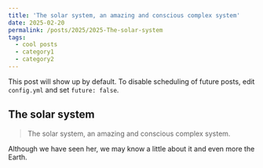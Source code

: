 ```yaml
--- 
title: 'The solar system, an amazing and conscious complex system' 
date: 2025-02-20 
permalink: /posts/2025/2025-The-solar-system
tags:  
  - cool posts 
  - category1 
  - category2 
--- 
```


This post will show up by default. To disable scheduling of future posts, edit `config.yml` and set `future: false`. 

## The solar system        
> The solar system, an amazing and conscious complex system.

Although we have seen her, we may know a little about it and even more the Earth.
